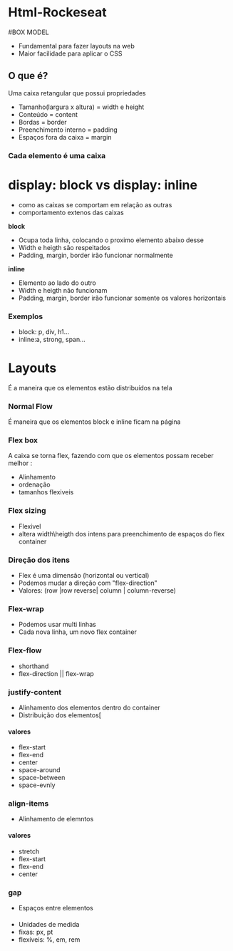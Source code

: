 # Html-Rockeseat

#BOX MODEL

- Fundamental para fazer layouts na web
- Maior facilidade para aplicar o CSS

## O que é?

Uma caixa retangular que possui propriedades

- Tamanho(largura x altura) = width e height
- Conteúdo = content
- Bordas = border
- Preenchimento interno = padding
- Espaços fora da caixa = margin

### Cada elemento é uma caixa

# display: block vs display: inline

- como as caixas se comportam em relação as outras
- comportamento extenos das caixas

**block**

- Ocupa toda linha, colocando o proximo elemento abaixo desse
- Width e heigth são respeitados
- Padding, margin, border irão funcionar normalmente

**inline**

- Elemento ao lado do outro
- Width e heigth não funcionam
- Padding, margin, border irão funcionar somente os valores horizontais

### Exemplos

- block: p, div, h1...
- inline:a, strong, span...

# Layouts

É a maneira que os elementos estão distribuídos na tela

### Normal Flow

É maneira que os elementos block e inline ficam na página

### Flex box

A caixa se torna flex, fazendo com que os elementos possam receber melhor :

- Alinhamento
- ordenação
- tamanhos flexiveis

### Flex sizing

- Flexivel
- altera width\heigth dos intens para preenchimento de espaços do flex container

### Direção dos itens

- Flex é uma dimensão (horizontal ou vertical)
- Podemos mudar a direção com "flex-direction"
- Valores: (row |row reverse| column | column-reverse)

### Flex-wrap

- Podemos usar multi linhas
- Cada nova linha, um novo flex container

### Flex-flow

- shorthand
- flex-direction || flex-wrap

### justify-content

- Alinhamento dos elementos dentro do container
- Distribuição dos elementos[

#### valores

- flex-start
- flex-end
- center
- space-around
- space-between
- space-evnly

### align-items

- Alinhamento de elemntos

#### valores

- stretch
- flex-start
- flex-end
- center

### gap

- Espaços entre elementos

####

- Unidades de medida
- fixas: px, pt
- flexíveis: %, em, rem
